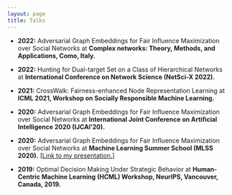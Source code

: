 ```yaml
---
layout: page
title: Talks
---
```

- <b>2022:</b> Adversarial Graph Embeddings for Fair Influence Maximization over Social Networks at <b> Complex networks: Theory, Methods, and Applications, Como, Italy. </b>

- <b>2022:</b> Hunting for Dual-target Set on a Class of Hierarchical Networks at <b>International Conference on Network Science (NetSci-X 2022).</b> 

- <b>2021:</b> CrossWalk: Fairness-enhanced Node Representation Learning at <b>ICML 2021, Workshop on Socially Responsible Machine Learning.</b>  

- <b>2020:</b> Adversarial Graph Embeddings for Fair Influence Maximization over Social Networks at <b> International Joint Conference on Artificial Intelligence 2020 (IJCAI’20).</b> 

- <b>2020:</b> Adversarial Graph Embeddings for Fair Influence Maximization over Social Networks at <b>Machine Learning Summer School (MLSS 2020).</b> [<a href="https://www.youtube.com/watch?v=dYSjbhN6zss&t=12s">Link to my presentation.</a>]  


- <b>2019:</b> Optimal Decision Making Under Strategic Behavior at <b>Human-Centric Machine Learning (HCML) Workshop, NeurIPS, Vancouver, Canada, 2019.</b>




 


<!--
My name is Inigo Montoya. I have the following qualities:

- I rock a great mustache
- I'm extremely loyal to my family

What else do you need?

### my history

To be honest, I'm having some trouble remembering right now, so why don't you just watch [my movie](http://en.wikipedia.org/wiki/The_Princess_Bride_%28film%29) and it will answer **all** your questions. -->
